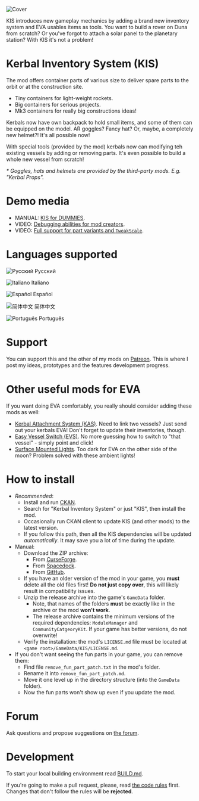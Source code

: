 ![Cover](https://github.com/ihsoft/KIS/raw/master/WikiImages/Cover.jpg)

KIS introduces new gameplay mechanics by adding a brand new inventory system and EVA usables items as tools. You want to build a rover on Duna from scratch? Or you've forgot to attach a solar panel to the planetary station? With KIS it's not a problem!

# Kerbal Inventory System (KIS)

The mod offers container parts of various size to deliver spare parts to the orbit or at the construction site.

* Tiny containers for light-weight rockets.
* Big containers for serious projects.
* Mk3 containers for really big constructions ideas!

Kerbals now have own backpack to hold small items, and some of them can be equipped on the model. AR goggles? Fancy hat? Or, maybe, a completely new helmet?! It's all possible now!

With special tools (provided by the mod) kerbals now can modifying teh existing vessels by adding or removing parts. It's even possible to build a whole new vessel from scratch!

_* Goggles, hats and helmets are provided by the third-party mods. E.g. "Kerbal Props"._

# Demo media

* MANUAL: [KIS for DUMMIES](https://github.com/ihsoft/KIS/blob/master/User%20Guide.pdf).
* VIDEO: [Debugging abilities for mod creators](https://www.youtube.com/watch?v=Mov6py7Mt4Y).
* VIDEO: [Full support for part variants and `TweakScale`](https://www.youtube.com/watch?v=K-jQbrXZMBc).

# Languages supported

![Русский](https://github.com/ihsoft/KIS/raw/master/WikiImages/Russian-small-flag.png) Русский

![Italiano](https://github.com/ihsoft/KIS/raw/master/WikiImages/Italian-small-flag.png) Italiano

![Español](https://github.com/ihsoft/KIS/raw/master/WikiImages/Spanish-small-flag.png) Español

![简体中文](https://github.com/ihsoft/KIS/raw/master/WikiImages/Chineese-small-flag.png) 简体中文

![Português](https://github.com/ihsoft/KIS/raw/master/WikiImages/Brazil-small-flag.png) Português

# Support

You can support this and the other of my mods on [Patreon](https://www.patreon.com/ihsoft). This is where I post my ideas, prototypes and the features development progress.

# Other useful mods for EVA

If you want doing EVA comfortably, you really should consider adding these mods as well:

* [Kerbal Attachment System (KAS)](https://github.com/ihsoft/KAS). Need to link two vessels? Just send out your kerbals EVA! Don't forget to update their inventories, though.
* [Easy Vessel Switch (EVS)](https://github.com/ihsoft/EasyVesselSwitch). No more guessing how to switch to "that vessel" - simply point and click!
* [Surface Mounted Lights](https://github.com/ihsoft/SurfaceLights). Too dark for EVA on the other side of the moon? Problem solved with these ambient lights!

# How to install

* _Recommended_:
    * Install and run [CKAN](https://github.com/KSP-CKAN/CKAN/releases).
    * Search for "Kerbal Inventory System" or just "KIS", then install the mod.
    * Occasionally run CKAN client to update KIS (and other mods) to the latest version.
    * If you follow this path, then all the KIS dependencies will be updated _automatically_. It may save you a lot of time during the update.
* Manual:
    * Download the ZIP archive:
        * From [CurseForge](https://kerbal.curseforge.com/projects/kerbal-inventory-system-kis/files).
        * From [Spacedock](https://spacedock.info/mod/1909/Kerbal%20Inventory%20System%20%28KIS%29).
        * From [GitHub](https://github.com/ihsoft/KIS/releases).
    * If you have an older version of the mod in your game, you __must__ delete all the old files first! __Do not just copy over__, this will likely result in compatibility issues.
    * Unzip the release archive into the game's `GameData` folder.
        * Note, that names of the folders __must__ be exactly like in the archive or the mod __won't work__.
        * The release archive contains the minimum versions of the required dependencies: `ModuleManager` and `CommunityCatgeoryKit`. If your game has better versions, do not overwrite!
    * Verify the installation: the mod's `LICENSE.md` file must be located at `<game root>/GameData/KIS/LICENSE.md`.
* If you don't want seeing the fun parts in your game, you can remove them:
    * Find file `remove_fun_part_patch.txt` in the mod's folder.
    * Rename it into `remove_fun_part_patch.md`.
    * Move it one level up in the directory structure (into the `GameData` folder).
    * Now the fun parts won't show up even if you update the mod.

# Forum

Ask questions and propose suggestions on
[the forum](https://forum.kerbalspaceprogram.com/index.php?/topic/149848-15-kerbal-inventory-system-kis/).

# Development

To start your local building environment read [BUILD.md](https://github.com/ihsoft/KIS/blob/master/BUILD.md).

If you're going to make a pull request, please, read [the code rules](https://github.com/ihsoft/KIS/blob/master/Source/README.md) first.
Changes that don't follow the rules will be **rejected**.
